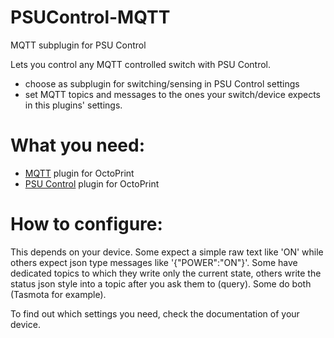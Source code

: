 # PSUControl-MQTT
MQTT subplugin for PSU Control

Lets you control any MQTT controlled switch with PSU Control.

- choose as subplugin for switching/sensing in PSU Control settings
- set MQTT topics and messages to the ones your switch/device expects in this plugins' settings.


# What you need:
 - [MQTT](https://github.com/OctoPrint/OctoPrint-MQTT) plugin for OctoPrint
 - [PSU Control](https://github.com/kantlivelong/OctoPrint-PSUControl) plugin for OctoPrint

# How to configure:
This depends on your device. 
Some expect a simple raw text like 'ON' while others expect json type messages like '{"POWER":"ON"}'.
Some have dedicated topics to which they write only the current state, others write the status json style into a topic after you ask them to (query).
Some do both (Tasmota for example).

To find out which settings you need, check the documentation of your device. 
